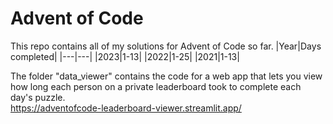 # Advent of Code
This repo contains all of my solutions for Advent of Code so far.
|Year|Days completed|
|---|---|
|2023|1-13|
|2022|1-25|
|2021|1-13|

The folder "data_viewer" contains the code for a web app that lets you view how long each person on a private leaderboard took to complete each day's puzzle.\
https://adventofcode-leaderboard-viewer.streamlit.app/
